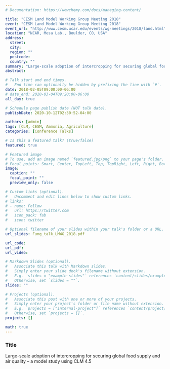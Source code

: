 ```yaml
---
# Documentation: https://wowchemy.com/docs/managing-content/

title: "CESM Land Model Working Group Meeting 2018"
event: "CESM Land Model Working Group Meeting 2018"
event_url: "http://www.cesm.ucar.edu/events/wg-meetings/2018/land.html"
location: "NCAR, Mesa Lab., Boulder, CO, USA"
address:
  street:
  city:
  region: ""
  postcode:
  country: ""
summary: "Large-scale adoption of intercropping for securing global food supply and air quality – a model study using CLM 4.5"
abstract:

# Talk start and end times.
#   End time can optionally be hidden by prefixing the line with `#`.
date: 2018-02-05T09:00:00-06:00
# date_end: 2020-03-04T09:20:00-06:00
all_day: true

# Schedule page publish date (NOT talk date).
publishDate: 2020-10-12T02:30:52-04:00

authors: [admin]
tags: [CLM, CESM, Ammonia, Agriculture]
categories: [Conference Talks]

# Is this a featured talk? (true/false)
featured: true

# Featured image
# To use, add an image named `featured.jpg/png` to your page's folder.
# Focal points: Smart, Center, TopLeft, Top, TopRight, Left, Right, BottomLeft, Bottom, BottomRight.
image:
  caption: ""
  focal_point: ""
  preview_only: false

# Custom links (optional).
#   Uncomment and edit lines below to show custom links.
# links:
# - name: Follow
#   url: https://twitter.com
#   icon_pack: fab
#   icon: twitter

# Optional filename of your slides within your talk's folder or a URL.
url_slides: Fung_talk_LMWG_2018.pdf

url_code:
url_pdf:
url_video:

# Markdown Slides (optional).
#   Associate this talk with Markdown slides.
#   Simply enter your slide deck's filename without extension.
#   E.g. `slides = "example-slides"` references `content/slides/example-slides.md`.
#   Otherwise, set `slides = ""`.
slides: ""

# Projects (optional).
#   Associate this post with one or more of your projects.
#   Simply enter your project's folder or file name without extension.
#   E.g. `projects = ["internal-project"]` references `content/project/deep-learning/index.md`.
#   Otherwise, set `projects = []`.
projects: []

math: true
---
```


### Title

Large-scale adoption of intercropping for securing global food supply and air quality – a model study using CLM 4.5
